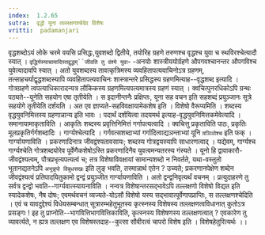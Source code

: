 ```yaml
---
index:  1.2.65
sutra:  वृद्धो यूना तल्लक्षणश्चेदेव विशेषः
vritti:  padamanjari
---
```


वृद्धशब्दोऽयं लोके चरमे वयसि प्रसिद्धः,युवशब्दो द्वितीये, तयोरिह ग्रहणे तरुणश्च वृद्धश्च युवा च स्थविरश्चेत्यादौ स्यात् । `वृद्धिर्यस्याचामादिस्तद्वृद्धम्``जीवति तु वंश्ये युवा`- -अनयोः शास्त्रीययोर्ग्रहणे औपगवश्चानन्तर औपगविश्च युवेत्यादावपि स्यात् । अतो युवशब्दस्य तावत्कृत्रिमस्य व्यवहितापत्यवाचिनोऽत्र ग्रहणम्, तत्साहचर्याद्वृद्धशब्दस्यापि व्यवहितापत्यवाचिनः शास्त्रान्तरे प्रसिद्धस्य ग्रहणमित्याह--वृद्धशब्द इत्यादि । गोत्रग्रहणे त्वपत्याधिकारादन्यत्र लौकिकस्य ग्रहणमित्यपत्यमात्रस्य ग्रहणं स्यात् । क्वचित्पुनरधिकोऽपि ग्रन्थः पठ्यते--यूनेति सहयोग एषा तृतीयेति । स इदानीन्तनैः प्रक्षिप्तः, यूना सह वचन इति सहशब्दं प्रयुञ्जानः सूत्रे सहयोगे तृतीयेति दर्शयति । अत एव ज्ञाप्यते-सहविवक्षायामेकशेष इति । विशेषो वैरूप्यमिति । शब्दस्य वृद्धयुवनिमित्तस्य ग्रहणान्नान्य इति भावः । पदार्थं दर्शयित्वा तदयमर्थ इत्याह-वृद्धयुवनिमित्तकमेवेत्यादि । समानायामाकृताविति । आकृतिः शब्दस्य प्रवृत्तिनिमित्तं गर्गापत्यत्वादि । क्वचित्तु प्रकृताविति पाठः, प्रकृतिः मूलप्रकृतिर्गर्गशब्दादिः । गार्ग्यश्चेत्यादि । गर्गवत्सशब्दाभ्यां गर्गादित्वाद्यञन्ताभ्यां यूनि `य़ञिञोश्च` इति फक् । गार्ग्यायणाविति । प्रकरणादिनात्र जीवद्वंश्यतावसायः; शब्दस्य गोत्रद्वयस्यापि साधारणत्वाद् ।
यद्येवम्, गार्ग्यश्च गार्ग्यश्चेति गोत्रशब्दयोरेव पूर्वेणैकशेषोऽस्ति प्रकरणादिनैव युवत्वमन्यतरस्य गंस्यते । यूनो हि द्वावाकारौ-जीवद्वंश्यत्वम्, पौत्रप्रभृत्यपत्यत्वं च; तत्र विशेषाविवक्षायां सामान्यशब्दो न निवर्तते, यथा-वस्तुतो भूतानद्यतनेऽपि `अभून्नृपो विबुधसखः` इति लुङ् भवति, तस्मान्नार्थ एतेन ? उच्यते; प्रकरणानपेक्षेण शब्देन जीवद्वंश्यत्वं प्रतिपादयितुकामो द्वन्द्वं प्रयुञ्जीत गार्ग्यायणाविति । अतो द्वन्द्वनिवृत्यर्थं वचनम् । प्रत्युदाहरणे तु सर्वत्र द्वन्द्वो भवति--गार्ग्यवात्स्यायनाविति । नन्वत्र विशेषान्तरसद्भावेऽपि तल्लक्षणो विशेषो विद्यत इति स्यादेकशेषः, नैष दोषः; एवमर्थवचनं व्यज्यते-योऽसौ विशेषो यस्य सद्भावात्पूर्वेणापप्राप्तिः, स तल्लक्षणश्चेदिति । एवं च यावदुद्देश्यं विधेयसम्बन्धात् सूत्रारम्भहेतुभूतस्य कृत्स्नस्य विशेषस्य तल्लक्षणत्वविधानात् कुतोऽत्र प्रसङ्गः ! इह तु प्राप्नोति--भागवित्तिभागवित्तिकाविति, कृत्स्नस्य विशेषणस्य तल्लक्षणत्वात् ? एवकारेण तु व्यावर्त्यते, न ह्यत्र तल्लक्षण एव विशेषस्तदाह--कुत्सा सौवीरत्वं चापरो विशेष इति । विशेषहेतुरित्यर्थः ।।
